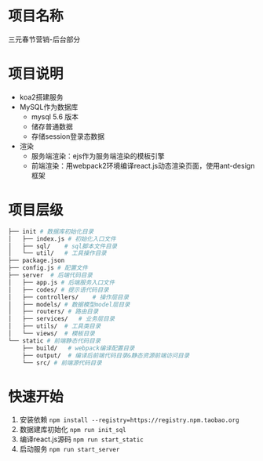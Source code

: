 # 项目名称

三元春节营销-后台部分

# 项目说明

+ koa2搭建服务
+ MySQL作为数据库
    - mysql 5.6 版本
    - 储存普通数据
    - 存储session登录态数据 
+ 渲染
    - 服务端渲染：ejs作为服务端渲染的模板引擎
    - 前端渲染：用webpack2环境编译react.js动态渲染页面，使用ant-design框架    

# 项目层级

```sh
├── init # 数据库初始化目录
│   ├── index.js # 初始化入口文件
│   ├── sql/    # sql脚本文件目录
│   └── util/   # 工具操作目录
├── package.json 
├── config.js # 配置文件
├── server  # 后端代码目录
│   ├── app.js # 后端服务入口文件
│   ├── codes/ # 提示语代码目录
│   ├── controllers/    # 操作层目录
│   ├── models/ # 数据模型model层目录
│   ├── routers/ # 路由目录
│   ├── services/   # 业务层目录
│   ├── utils/  # 工具类目录
│   └── views/  # 模板目录
└── static # 前端静态代码目录
    ├── build/   # webpack编译配置目录
    ├── output/  # 编译后前端代码目录&静态资源前端访问目录
    └── src/ # 前端源代码目录
```

# 快速开始
1. 安装依赖 `npm install --registry=https://registry.npm.taobao.org`
2. 数据建库初始化 `npm run init_sql`
3. 编译react.js源码 `npm run start_static`
4. 启动服务 `npm run start_server`
 